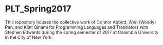 # PLT_Spring2017
This repository houses the collective work of Connor Abbott, Wen (Wendy) Pan, and Klint Qinami for Programming Languages and Translators with Stephen Edwards during the spring semester of 2017 at Columbia University in the City of New York.
